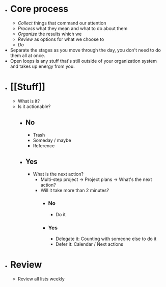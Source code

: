 - # Core process
	- *Collect* things that command our attention
	- *Process* what they mean and what to do about them
	- *Organize* the results which we
	- *Review* as options for what we choose to
	- *Do*
- Separate the stages as you move through the day, you don't need to do them all at once.
- Open loops is any stuff that's still outside of your organization system and takes up energy from you.
- # [[Stuff]]
	- What is it?
	- Is it actionable?
		- ## No
			- Trash
			- Someday / maybe
			- Reference
		- ## Yes
			- What is the next action?
				- Multi-step project -> Project plans -> What's the next action?
				- Will it take more than 2 minutes?
					- ### No
						- Do it
					- ### Yes
						- Delegate it: Counting with someone else to do it
						- Defer it: Calendar / Next actions
- # Review
	- Review all lists weekly